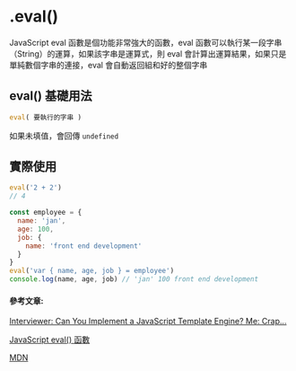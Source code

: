 # .eval()

JavaScript eval 函數是個功能非常強大的函數，eval 函數可以執行某一段字串（String）的運算，如果該字串是運算式，則 eval 會計算出運算結果，如果只是單純數個字串的連接，eval 會自動返回組和好的整個字串

## eval() 基礎用法

```js
eval( 要執行的字串 )
```

如果未填值，會回傳 `undefined`

## 實際使用

```js
eval('2 + 2')
// 4

const employee = {
  name: 'jan',
  age: 100,
  job: {
    name: 'front end development'
  }
}
eval('var { name, age, job } = employee')
console.log(name, age, job) // 'jan' 100 front end development
```

#### 參考文章:

[Interviewer: Can You Implement a JavaScript Template Engine? Me: Crap…](https://fatfish.medium.com/interviewer-can-you-implement-a-javascript-template-engine-me-crap-e195963b4546)

[JavaScript eval() 函數](https://www.wibibi.com/info.php?tid=264)

[MDN](https://developer.mozilla.org/zh-CN/docs/Web/JavaScript/Reference/Global_Objects/eval)